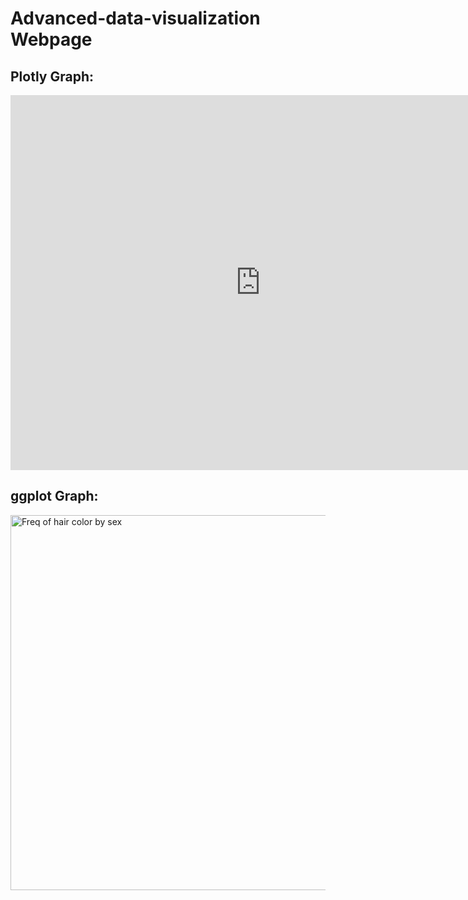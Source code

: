 # Advanced-data-visualization Webpage

## Plotly Graph:

<iframe style="border:0" src="https://jaystadelman.github.io/Advanced-data-visualization/Freq%20of%20hair%20color%20by%20sex.html" width="800" height="600"></iframe>

## ggplot Graph:

<img src="https://jaystadelman.github.io/Advanced-data-visualization/Freq%20of%20hair%20color%20by%20sex.png" alt="Freq of hair color by sex" width="800" height="600">

